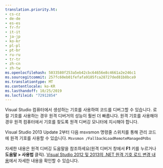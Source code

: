 ```yaml
---
translation.priority.ht:
- cs-cz
- de-de
- es-es
- fr-fr
- it-it
- ja-jp
- ko-kr
- pl-pl
- pt-br
- ru-ru
- tr-tr
- zh-cn
- zh-tw
ms.openlocfilehash: 5033580f253a5eb42cbc64656e8c4661a2e246c1
ms.sourcegitcommit: 257fc60eb01fefafa9185fca28727ded81b8bca9
ms.translationtype: MT
ms.contentlocale: ko-KR
ms.lasthandoff: 10/25/2019
ms.locfileid: "72912854"
---
```

Visual Studio 컴퓨터에서 생성하는 기호를 사용하여 코드를 디버그할 수 있습니다. 로컬 기호를 사용하는 경우 원격 디버거의 성능이 훨씬 더 빠릅니다.  원격 기호를 사용해야 경우 원격 컴퓨터에서 기호를 찾도록 원격 디버깅 모니터에 지시해야 합니다.  

Visual Studio 2013 Update 2부터 다음 msvsmon 명령줄 스위치를 통해 관리 코드에 원격 기호를 사용할 수 있습니다. `Msvsmon /FallbackLoadRemoteManagedPdbs`  

자세한 내용은 원격 디버깅 도움말을 참조하세요(원격 디버거 창에서 **F1** 키를 누르거나 **도움말 > 사용법** 클릭). [Visual Studio 2012 및 2013의 .NET 원격 기호 로드 변경 내용](https://devblogs.microsoft.com/devops/net-remote-symbol-loading-changes-in-visual-studio-2012-and-2013/)에서 자세한 내용을 확인할 수 있습니다.

